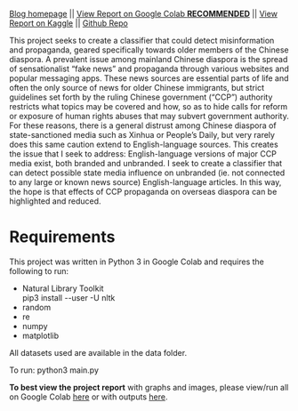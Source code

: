 [Blog homepage](https://1040mxg.github.io/blog/) || [View Report on Google Colab **RECOMMENDED**](https://colab.research.google.com/github/1040mxg/5334project/blob/main/projectReport.ipynb) || [View Report on Kaggle](https://www.kaggle.com/mxg1040/5334project) || [Github Repo](https://github.com/1040mxg/5334project)

This project seeks to create a classifier that could detect misinformation and propaganda, geared specifically towards older members of the Chinese diaspora. A prevalent issue among mainland Chinese diaspora is the spread of sensationalist “fake news” and propaganda through various websites and popular messaging apps. These news sources are essential parts of life and often the only source of news for older Chinese immigrants, but strict guidelines set forth by the ruling Chinese government (“CCP”) authority restricts what topics may be covered and how, so as to hide calls for reform or exposure of human rights abuses that may subvert government authority. For these reasons, there is a general distrust among Chinese diaspora of state-sanctioned media such as Xinhua or People’s Daily, but very rarely does this same caution extend to English-language sources. This creates the issue that I seek to address: English-language versions of major CCP media exist, both branded and unbranded. I seek to create a classifier that can detect possible state media influence on unbranded (ie. not connected to any large or known news source) English-language articles. In this way, the hope is that effects of CCP propaganda on overseas diaspora can be highlighted and reduced.

# Requirements
This project was written in Python 3 in Google Colab and requires the following to run:

- Natural Library Toolkit<br>pip3 install --user -U nltk
- random
- re
- numpy
- matplotlib

All datasets used are available in the data folder.

To run: python3 main.py

**To best view the project report** with graphs and images, please view/run all on Google Colab [here](https://colab.research.google.com/github/1040mxg/5334project/blob/main/projectReport.ipynb) or with outputs [here](https://github.com/1040mxg/5334project/blob/main/projectReport.ipynb).
